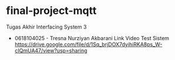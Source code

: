# final-project-mqtt
Tugas Akhir Interfacing System 3
- 0618104025 - Tresna Nurziyan Akbarani
Link Video Test Sistem
https://drive.google.com/file/d/1Sq_brjDOX7dyihiRKA8ps_W-cIQmUA47/view?usp=sharing

